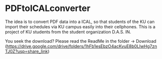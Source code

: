 # PDFtoICALconverter
The idea is to convert PDF data into a ICAL, so that students of the KU can import their schedules via KU campus easily into their cellphones. This is a project of KU students from the student organization D.A.S. IN.

You seek the download? Please read the ReadMe in the folder -> Download (https://drive.google.com/drive/folders/1hFb1esEbzO4acKvuE8b0LIwHg7znTJ0Z?usp=share_link)
